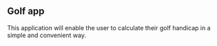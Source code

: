 ## Golf app

This application will enable the user to calculate their golf handicap in a simple and convenient way.
